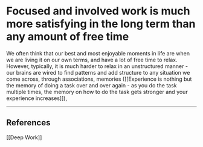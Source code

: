 # Focused and involved work is much more satisfying in the long term than any amount of free time
We often think that our best and most enjoyable moments in life are when we are living it on our own terms, and have a lot of free time to relax. However, typically, it is much harder to relax in an unstructured manner - our brains are wired to find patterns and add structure to any situation we come across, through associations, memories ([[Experience is nothing but the memory of doing a task over and over again - as you do the task multiple times, the memory on how to do the task gets stronger and your experience increases]]), 

---
## References
[[Deep Work]]

<!-- #!inbox -->

<!-- {BearID:E09E5344-6287-41F3-BBDF-54ECDD1EACB8-589-00000016F44B7074} -->
